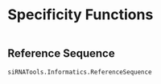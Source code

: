# Specificity Functions

```@index
```

## Reference Sequence

```@docs
siRNATools.Informatics.ReferenceSequence

```
